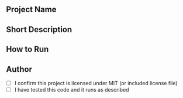 ## Project Name

## Short Description

## How to Run

## Author

- [ ] I confirm this project is licensed under MIT (or included license file)
- [ ] I have tested this code and it runs as described
